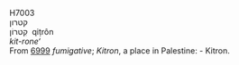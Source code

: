 <body>
  <p>H7003<br>  קטרון  <br> קִטרוֹן  ‎  qiṭrôn  <br><i>kit-rone‘ </i><br>From <a href="h6999.htm">6999</a>  <i>fumigative</i>; <i>Kitron</i>, a place in Palestine: - Kitron.<br></p>
 </body>